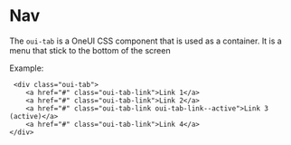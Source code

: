 # Nav

The ```oui-tab``` is a OneUI CSS component that is used as a container.
It is a menu that stick to the bottom of the screen

Example:

```
 <div class="oui-tab">
    <a href="#" class="oui-tab-link">Link 1</a>
    <a href="#" class="oui-tab-link">Link 2</a>
    <a href="#" class="oui-tab-link oui-tab-link--active">Link 3 (active)</a>
    <a href="#" class="oui-tab-link">Link 4</a>
</div>
            
```

